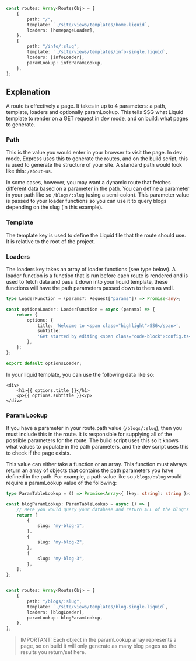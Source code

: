 ```typescript
const routes: Array<RoutesObj> = [
    {
        path: "/",
        template: `./site/views/templates/home.liquid`,
        loaders: [homepageLoader],
    },
    {
        path: "/info/:slug",
        template: `./site/views/templates/info-single.liquid`,
        loaders: [infoLoader],
        paramLookup: infoParamLookup,
    },
];
```

## Explanation

A route is effectively a page. It takes in up to 4 parameters: a path, template, loaders and optionally paramLookup. This tells SSG what Liquid template to render on a GET request in dev mode, and on build: what pages to generate. 

### Path

This is the value you would enter in your browser to visit the page. In dev mode, Express uses this to generate the routes, and on the build script, this is used to generate the structure of your site. A standard path would look like this: ``/about-us``.

In some cases, however, you may want a dynamic route that fetches different data based on a parameter in the path. You can define a parameter in your path like so ``/blogs/:slug`` (using a semi-colon). This parameter value is passed to your loader functions so you can use it to query blogs depending on the slug (in this example).

### Template

The template key is used to define the Liquid file that the route should use. It is relative to the root of the project.

### Loaders

The loaders key takes an array of loader functions (see type below). A loader function is a function that is run before each route is rendered and is used to fetch data and pass it down into your liquid template, these functions will have the path parameters passed down to them as well.

```typescript
type LoaderFunction = (params?: Request["params"]) => Promise<any>;

const optionsLoader: LoaderFunction = async (params) => {
    return {
        options: {
            title: 'Welcome to <span class="highlight">SSG</span>',
            subtitle:
            'Get started by editing <span class="code-block">config.ts</span>',
        },
    };
};

export default optionsLoader;
```

In your liquid template, you can use the following data like so:

```liquid
<div>
    <h1>{{ options.title }}</h1>
    <p>{{ options.subtitle }}</p>
</div>
```

### Param Lookup

If you have a parameter in your route.path value (``/blogs/:slug``), then you must include this in the route. It is responsible for supplying all of the possible parameters for the route. The build script uses this so it knows what values to populate in the path parameters, and the dev script uses this to check if the page exists.

This value can either take a function or an array. This function must always return an array of objects that contains the path parameters you have defined in the path. For example, a path value like so ``/blogs/:slug`` would require a paramLookup value of the following:

```typescript
type ParamTableLookup = () => Promise<Array<{ [key: string]: string }>>;

const blogParamLookup: ParamTableLookup = async () => {
    // Here you would query your database and return ALL of the blog's slugs.
    return [
        {
            slug: "my-blog-1",
        },
        {
            slug: "my-blog-2",
        },
        {
            slug: "my-blog-3",
        },
    ];
};


const routes: Array<RoutesObj> = [
    {
        path: "/blogs/:slug",
        template: `./site/views/templates/blog-single.liquid`,
        loaders: [blogLoader],
        paramLookup: blogParamLookup,
    },
];
```

> IMPORTANT: Each object in the paramLookup array represents a page, so on build it will only generate as many blog pages as the results you return/set here.